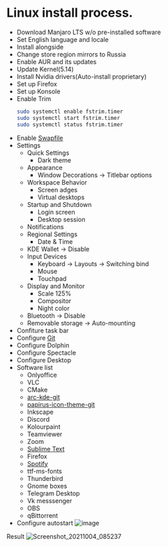 # Linux install process.
* Download Manjaro LTS w/o pre-installed software
* Set English language and locale
* Install alongside
* Change store region mirrors to Russia
* Enable AUR and its updates
* Update Kernel(5.14)
* Install Nvidia drivers(Auto-install proprietary)
* Set up Firefox
* Set up Konsole
* Enable Trim
  ```bash
  sudo systemctl enable fstrim.timer
  sudo systemctl start fstrim.timer
  sudo systemctl status fstrim.timer
  ```
* Enable [Swapfile](https://wiki.manjaro.org/index.php?title=Swap#Using_a_Swapfile)
* Settings
  * Quick Settings
    * Dark theme
  * Appearance
    * Window Decorations -> Titlebar options
  * Workspace Behavior
    * Screen adges
    * Virtual desktops
  * Startup and Shutdown
    * Login screen
    * Desktop session
  * Notifications
  * Regional Settings
    * Date & Time
  * KDE Wallet -> Disable
  * Input Devices
    * Keyboard -> Layouts -> Switching bind
    * Mouse
    * Touchpad
  * Display and Monitor
    * Scale 125%
    * Compositor
    * Night color
  * Bluetooth -> Disable
  * Removable storage -> Auto-mounting
* Confiture task bar
* Configure [Git](https://docs.github.com/en/authentication/connecting-to-github-with-ssh/generating-a-new-ssh-key-and-adding-it-to-the-ssh-agent)
* Configure Dolphin
* Configure Spectacle
* Configure Desktop
* Software list
  * Onlyoffice
  * VLC
  * CMake
  * [arc-kde-git](https://github.com/PapirusDevelopmentTeam/arc-kde)
  * [papirus-icon-theme-git](https://github.com/PapirusDevelopmentTeam/papirus-icon-theme)
  * Inkscape
  * Discord
  * Kolourpaint
  * Teamviewer
  * Zoom
  * [Sublime Text](https://github.com/searayeah/searayeah/tree/main/SystemsSetup/SublimeSetup)
  * Firefox
  * [Spotify](https://wiki.manjaro.org/index.php/Spotify#PGP_signatures_could_not_be_verified)
  * ttf-ms-fonts
  * Thunderbird
  * Gnome boxes
  * Telegram Desktop
  * Vk messsenger
  * OBS
  * qBittorrent
* Configure autostart
![image](https://user-images.githubusercontent.com/57370975/135800713-0e81e4ec-d422-4f4f-83ef-895567dc62a6.png)

Result
![Screenshot_20211004_085237](https://user-images.githubusercontent.com/57370975/135800670-35721881-094f-42e0-9e59-e4001f336ea1.png)
